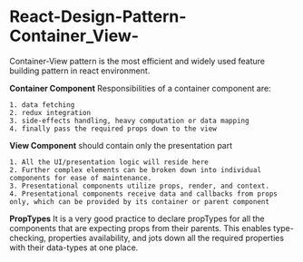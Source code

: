 # React-Design-Pattern-Container_View-

Container-View pattern is the most efficient and widely used feature building pattern in react environment.

**Container Component**
Responsibilities of a container component are:

```
1. data fetching
2. redux integration
3. side-effects handling, heavy computation or data mapping
4. finally pass the required props down to the view
```

**View Component**
should contain only the presentation part

```
1. All the UI/presentation logic will reside here
2. Further complex elements can be broken down into individual components for ease of maintenance.
3. Presentational components utilize props, render, and context.
4. Presentational components receive data and callbacks from props only, which can be provided by its container or parent component
```

**PropTypes**
 It is a very good practice to declare propTypes for all the components that are expecting props from their parents. This enables type-checking, properties availability, and jots down all the required properties with their data-types at one place.
